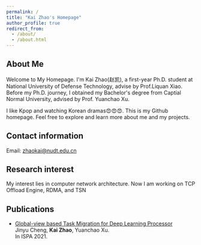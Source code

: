 ```yaml
---
permalink: /
title: "Kai Zhao's Homepage"
author_profile: true
redirect_from: 
  - /about/
  - /about.html
---
```


## About Me
Welcome to My Homepage. I'm Kai Zhao(赵凯), a first-year Ph.D. student at National University of Defense Technology, advise by Prof.Liquan Xiao. Before my Ph.D. journey, I obtained my Bachelor's degree from Captial Normal University, advised by Prof. Yuanchao Xu.

I like Kpop and watching Korean dramas😍😍😍. This is my Github homepage. Feel free to explore and learn more about me and my projects.

## Contact information
Email: zhaokai@nudt.edu.cn

## Research interest
My interest lies in computer network architecture. Now I am working on TCP Offload Engine, RDMA, and TSN

## Publications
- [Global-view based Task Migration for Deep Learning Processor](https://ieeexplore.ieee.org/abstract/document/9644891/authors#authors)<br>
  Jinyu Cheng, **Kai Zhao**, Yuanchao Xu.<br>
  In ISPA 2021.
